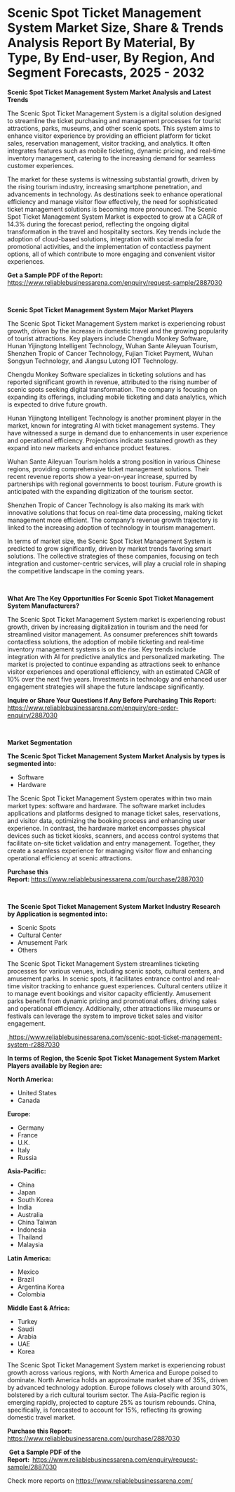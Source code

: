 <p><h1>Scenic Spot Ticket Management System Market Size, Share & Trends Analysis Report By Material, By Type, By End-user, By Region, And Segment Forecasts, 2025 - 2032</h1></p><p><strong>Scenic Spot Ticket Management System Market Analysis and Latest Trends</strong></p>
<p><p>The Scenic Spot Ticket Management System is a digital solution designed to streamline the ticket purchasing and management processes for tourist attractions, parks, museums, and other scenic spots. This system aims to enhance visitor experience by providing an efficient platform for ticket sales, reservation management, visitor tracking, and analytics. It often integrates features such as mobile ticketing, dynamic pricing, and real-time inventory management, catering to the increasing demand for seamless customer experiences.</p><p>The market for these systems is witnessing substantial growth, driven by the rising tourism industry, increasing smartphone penetration, and advancements in technology. As destinations seek to enhance operational efficiency and manage visitor flow effectively, the need for sophisticated ticket management solutions is becoming more pronounced. The Scenic Spot Ticket Management System Market is expected to grow at a CAGR of 14.3% during the forecast period, reflecting the ongoing digital transformation in the travel and hospitality sectors. Key trends include the adoption of cloud-based solutions, integration with social media for promotional activities, and the implementation of contactless payment options, all of which contribute to more engaging and convenient visitor experiences.</p></p>
<p><strong>Get a Sample PDF of the Report:&nbsp;</strong> <a href="https://www.reliablebusinessarena.com/enquiry/request-sample/2887030?utm_campaign=3289&utm_medium=2&utm_source=Github&utm_content=ia&utm_term=13032025&utm_id=scenic-spot-ticket-management-system">https://www.reliablebusinessarena.com/enquiry/request-sample/2887030</a></p>
<p>&nbsp;</p>
<p><strong>Scenic Spot Ticket Management System Major Market Players</strong></p>
<p><p>The Scenic Spot Ticket Management System market is experiencing robust growth, driven by the increase in domestic travel and the growing popularity of tourist attractions. Key players include Chengdu Monkey Software, Hunan Yijingtong Intelligent Technology, Wuhan Sante Aileyuan Tourism, Shenzhen Tropic of Cancer Technology, Fujian Ticket Payment, Wuhan Songyun Technology, and Jiangsu Lutong IOT Technology.</p><p>Chengdu Monkey Software specializes in ticketing solutions and has reported significant growth in revenue, attributed to the rising number of scenic spots seeking digital transformation. The company is focusing on expanding its offerings, including mobile ticketing and data analytics, which is expected to drive future growth.</p><p>Hunan Yijingtong Intelligent Technology is another prominent player in the market, known for integrating AI with ticket management systems. They have witnessed a surge in demand due to enhancements in user experience and operational efficiency. Projections indicate sustained growth as they expand into new markets and enhance product features.</p><p>Wuhan Sante Aileyuan Tourism holds a strong position in various Chinese regions, providing comprehensive ticket management solutions. Their recent revenue reports show a year-on-year increase, spurred by partnerships with regional governments to boost tourism. Future growth is anticipated with the expanding digitization of the tourism sector.</p><p>Shenzhen Tropic of Cancer Technology is also making its mark with innovative solutions that focus on real-time data processing, making ticket management more efficient. The company’s revenue growth trajectory is linked to the increasing adoption of technology in tourism management.</p><p>In terms of market size, the Scenic Spot Ticket Management System is predicted to grow significantly, driven by market trends favoring smart solutions. The collective strategies of these companies, focusing on tech integration and customer-centric services, will play a crucial role in shaping the competitive landscape in the coming years.</p></p>
<p>&nbsp;</p>
<p><strong>What Are The Key Opportunities For Scenic Spot Ticket Management System Manufacturers?</strong></p>
<p><p>The Scenic Spot Ticket Management System market is experiencing robust growth, driven by increasing digitalization in tourism and the need for streamlined visitor management. As consumer preferences shift towards contactless solutions, the adoption of mobile ticketing and real-time inventory management systems is on the rise. Key trends include integration with AI for predictive analytics and personalized marketing. The market is projected to continue expanding as attractions seek to enhance visitor experiences and operational efficiency, with an estimated CAGR of 10% over the next five years. Investments in technology and enhanced user engagement strategies will shape the future landscape significantly.</p></p>
<p><strong>Inquire or Share Your Questions If Any Before Purchasing This Report:</strong> <a href="https://www.reliablebusinessarena.com/enquiry/pre-order-enquiry/2887030?utm_campaign=3289&utm_medium=2&utm_source=Github&utm_content=ia&utm_term=13032025&utm_id=scenic-spot-ticket-management-system">https://www.reliablebusinessarena.com/enquiry/pre-order-enquiry/2887030</a></p>
<p>&nbsp;</p>
<p><strong>Market Segmentation</strong></p>
<p><strong>The Scenic Spot Ticket Management System Market Analysis by types is segmented into:</strong></p>
<p><ul><li>Software</li><li>Hardware</li></ul></p>
<p><p>The Scenic Spot Ticket Management System operates within two main market types: software and hardware. The software market includes applications and platforms designed to manage ticket sales, reservations, and visitor data, optimizing the booking process and enhancing user experience. In contrast, the hardware market encompasses physical devices such as ticket kiosks, scanners, and access control systems that facilitate on-site ticket validation and entry management. Together, they create a seamless experience for managing visitor flow and enhancing operational efficiency at scenic attractions.</p></p>
<p><strong>Purchase this Report:&nbsp;</strong><a href="https://www.reliablebusinessarena.com/purchase/2887030?utm_campaign=3289&utm_medium=2&utm_source=Github&utm_content=ia&utm_term=13032025&utm_id=scenic-spot-ticket-management-system">https://www.reliablebusinessarena.com/purchase/2887030</a></p>
<p>&nbsp;</p>
<p><strong>The Scenic Spot Ticket Management System Market Industry Research by Application is segmented into:</strong></p>
<p><ul><li>Scenic Spots</li><li>Cultural Center</li><li>Amusement Park</li><li>Others</li></ul></p>
<p><p>The Scenic Spot Ticket Management System streamlines ticketing processes for various venues, including scenic spots, cultural centers, and amusement parks. In scenic spots, it facilitates entrance control and real-time visitor tracking to enhance guest experiences. Cultural centers utilize it to manage event bookings and visitor capacity efficiently. Amusement parks benefit from dynamic pricing and promotional offers, driving sales and operational efficiency. Additionally, other attractions like museums or festivals can leverage the system to improve ticket sales and visitor engagement.</p></p>
<p><a href="https://www.reliablebusinessarena.com/scenic-spot-ticket-management-system-r2887030?utm_campaign=3289&utm_medium=2&utm_source=Github&utm_content=ia&utm_term=13032025&utm_id=scenic-spot-ticket-management-system">&nbsp;https://www.reliablebusinessarena.com/scenic-spot-ticket-management-system-r2887030</a></p>
<p><strong>In terms of Region, the Scenic Spot Ticket Management System Market Players available by Region are:</strong></p>
<p>
    <p> <strong> North America: </strong>
        <ul>
            <li>United States</li>
            <li>Canada</li>
        </ul>
        </p> 
    <p> <strong> Europe: </strong>
        <ul>
            <li>Germany</li>
            <li>France</li>
            <li>U.K.</li>
            <li>Italy</li>
            <li>Russia</li>
        </ul>
        </p> 
    <p> <strong> Asia-Pacific: </strong>
        <ul>
            <li>China</li>
            <li>Japan</li>
            <li>South Korea</li>
            <li>India</li>
            <li>Australia</li>
            <li>China Taiwan</li>
            <li>Indonesia</li>
            <li>Thailand</li>
            <li>Malaysia</li>
        </ul>
        </p> 
    <p> <strong> Latin America: </strong>
        <ul>
            <li>Mexico</li>
            <li>Brazil</li>
            <li>Argentina Korea</li>
            <li>Colombia</li>
        </ul>
        </p> 
    <p> <strong> Middle East & Africa: </strong>
        <ul>
            <li>Turkey</li>
            <li>Saudi</li>
            <li>Arabia</li>
            <li>UAE</li>
            <li>Korea</li>
        </ul>
    </p>
    </p>
<p><p>The Scenic Spot Ticket Management System market is experiencing robust growth across various regions, with North America and Europe poised to dominate. North America holds an approximate market share of 35%, driven by advanced technology adoption. Europe follows closely with around 30%, bolstered by a rich cultural tourism sector. The Asia-Pacific region is emerging rapidly, projected to capture 25% as tourism rebounds. China, specifically, is forecasted to account for 15%, reflecting its growing domestic travel market.</p></p>
<p><strong>Purchase this Report: </strong><a href="https://www.reliablebusinessarena.com/purchase/2887030?utm_campaign=3289&utm_medium=2&utm_source=Github&utm_content=ia&utm_term=13032025&utm_id=scenic-spot-ticket-management-system">https://www.reliablebusinessarena.com/purchase/2887030</a></p>
<p>&nbsp;<strong>Get a Sample PDF of the Report:&nbsp;&nbsp;</strong><a href="https://www.reliablebusinessarena.com/enquiry/request-sample/2887030?utm_campaign=3289&utm_medium=2&utm_source=Github&utm_content=ia&utm_term=13032025&utm_id=scenic-spot-ticket-management-system">https://www.reliablebusinessarena.com/enquiry/request-sample/2887030</a></p>
<p><strong></strong></p>
<p>Check more reports on <a href="https://www.reliablebusinessarena.com/?utm_campaign=3289&utm_medium=2&utm_source=Github&utm_content=ia&utm_term=13032025&utm_id=scenic-spot-ticket-management-system">https://www.reliablebusinessarena.com/</a></p>